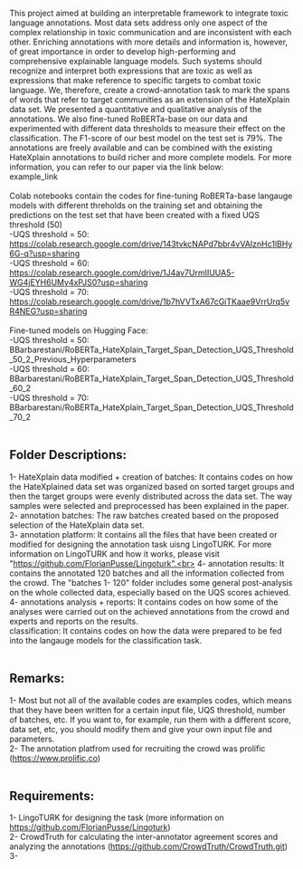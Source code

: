 This project aimed at building an interpretable framework to integrate toxic language annotations. Most data sets address only one aspect of the complex relationship in toxic communication and are inconsistent with each other. Enriching annotations with more details and information is, however, of great importance in order to develop high-performing and comprehensive explainable language models. Such systems should recognize and interpret both expressions that are toxic as well as expressions that make reference to specific targets to combat toxic language. We, therefore, create a crowd-annotation task to mark the spans of words that refer to target communities as an extension of the HateXplain data set. We presented a quantitative and qualitative analysis of the annotations. We also fine-tuned RoBERTa-base on our data and experimented with different data thresholds to measure their effect on the classification. The F1-score of our best model on the test set is 79%. The annotations are freely available and can be combined with the existing HateXplain annotations to build richer and more complete models. For more information, you can refer to our paper via the link below:<br>
example_link<br><br>
Colab notebooks contain the codes for fine-tuning RoBERTa-base langauge models with different threholds on the training set and obtaining the predictions on the test set that have been created with a fixed UQS threshold (50)<br>
-UQS threshold = 50: https://colab.research.google.com/drive/143tvkcNAPd7bbr4vVAIznHc1lBHy6G-q?usp=sharing<br>
-UQS threshold = 60: https://colab.research.google.com/drive/1J4av7UrmIIUUA5-WG4jEYH6UMy4xPJS0?usp=sharing<br>
-UQS threshold = 70: https://colab.research.google.com/drive/1b7hVVTxA67cGiTKaae9VrrUrq5vR4NEG?usp=sharing<br><br>
Fine-tuned models on Hugging Face:<br>
-UQS threshold = 50: BBarbarestani/RoBERTa_HateXplain_Target_Span_Detection_UQS_Threshold_50_2_Previous_Hyperparameters<br>
-UQS threshold = 60: BBarbarestani/RoBERTa_HateXplain_Target_Span_Detection_UQS_Threshold_60_2<br>
-UQS threshold = 70: BBarbarestani/RoBERTa_HateXplain_Target_Span_Detection_UQS_Threshold_70_2<br><br>

## Folder Descriptions:<br>
1- HateXplain data modified + creation of batches: It contains codes on how the HateXplained data set was organized based on sorted target groups and then the target groups were evenly distributed across the data set. The way samples were selected and preprocessed has been explained in the paper.<br>
2- annotation batches: The raw batches created based on the proposed selection of the HateXplain data set.<br>
3- annotation platform: It contains all the files that have been created or modified for designing the annotation task uisng LingoTURK. For more information on LingoTURK and how it works, please visit "https://github.com/FlorianPusse/Lingoturk".<br>
4- annotation results: It contains the annotated 120 batches and all the information collected from the crowd. The "batches 1- 120" folder includes some general post-analysis on the whole collected data, especially based on the UQS scores achieved.<br>
4- annotations analysis + reports: It contains codes on how some of the analyses were carried out on the achieved annotations from the crowd and experts and reports on the results.<br>
classification: It contains codes on how the data were prepared to be fed into the langauge models for the classification task.<br><br>
## Remarks:<br>
1- Most but not all of the available codes are examples codes, which means that they have been written for a certain input file, UQS threshold, number of batches, etc. If you want to, for example, run them with a different score, data set, etc, you should modify them and give your own input file and parameters.<br>
2- The annotation platfrom used for recruiting the crowd was prolific (https://www.prolific.co)<br><br>
## Requirements:<br>
1- LingoTURK for designing the task (more information on https://github.com/FlorianPusse/Lingoturk)<br>
2- CrowdTruth for calculating the inter-annotator agreement scores and analyzing the annotations (https://github.com/CrowdTruth/CrowdTruth.git)<br>
3- 
